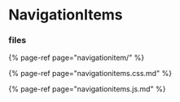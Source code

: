 # NavigationItems

### files

{% page-ref page="navigationitem/" %}

{% page-ref page="navigationitems.css.md" %}

{% page-ref page="navigationitems.js.md" %}



